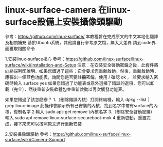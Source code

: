# linux-surface-camera 在linux-surface設備上安裝攝像頭驅動
參考：https://github.com/linux-surface/
本教程旨在完成原文的中文本地化翻譯及相關補充
基於Ubuntu系統，其他請自行參考原文檔，無太大差異
請到code界面獲取相關命令


1.安裝linux-surface核心
參考：https://github.com/linux-surface/linux-surface/wiki/Installation-and-Setup
注意：在安裝安全啓動密鑰之後，此套件將向終端列印說明。如果您錯過了這些：它會要求您重新啟動。然後，重新啟動時，應彈出一個藍色功能表，詢問您是否要註冊密鑰。使用 / 確認 ok ， 並要求輸入密碼時輸入 surface yes 如果您錯過了功能表或意外選擇了錯誤的選項，您可以卸載（完全），然後重新安裝軟體包並重新啟動以再次觸發功能表。

如果您錯過了該怎麼辦？
1.（刪除錯誤內核）打開終端機，輸入
dpkg --list | grep linux-image
此操作會顯示所有已安裝的內核，找到名字中帶有surface的內核，復制名字
2.輸入
sudo apt-get remove \內核名字
3.（刪除安全啓動密鑰）輸入
sudo apt remove linux-surface-secureboot-mok
4.重新啓動，重置完成，接下來您可以按照原文進行重新安裝


2.安裝攝像頭驅動
參考：https://github.com/linux-surface/linux-surface/wiki/Camera-Support




